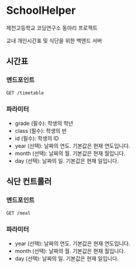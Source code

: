 # SchoolHelper
제천고등학교 코딩연구소 동아리 프로젝트

교내 개인시간표 및 식단을 위한 백엔드 서버

## 시간표 
### 엔드포인트
`GET /timetable`

### 파라미터
- grade (필수): 학생의 학년
- class (필수): 학생의 반
- id (필수): 학생의 ID
- year (선택): 날짜의 연도. 기본값은 현재 연도입니다.
- month (선택): 날짜의 월. 기본값은 현재 월입니다.
- day (선택): 날짜의 일. 기본값은 현재 일입니다.

## 식단 컨트롤러
### 엔드포인트
`GET /meal`
### 파라미터
- year (선택): 날짜의 연도. 기본값은 현재 연도입니다.
- month (선택): 날짜의 월. 기본값은 현재 월입니다.
- day (선택): 날짜의 일. 기본값은 현재 일입니다.

